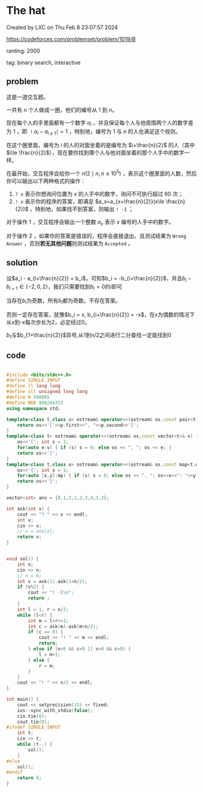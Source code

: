# The hat

Created by LXC on Thu Feb  8 23:07:57 2024

https://codeforces.com/problemset/problem/1019/B

ranting: 2000

tag: binary search, interactive

## problem


这是一道交互题。

一共有 $n$ 个人做成一圈，他们的编号从 $1$ 到 $n$。

现在每个人的手里面都有一个数字 $a_i$ ，并且保证每个人与他周围两个人的数字差为 $1$ ，即 $\mid a_i-a_{i\pm 1}\mid =1$ ，特别地，编号为 $1$ 与 $n$ 的人也满足这个规则。

在这个圈里面，编号为 $i$ 的人的对面坐着的是编号为 $i+\frac{n}{2}$ 的人（其中 $i\le \frac{n}{2}$），现在要你找到哪个人与他对面坐着的那个人手中的数字一样。

在最开始，交互程序会给你一个 $n(2\mid n, n\le 10^5)$ ，表示这个圈里面的人数，然后你可以输出以下两种格式的操作：

1. `? x` 表示你想询问位置为 $x$ 的人手中的数字，询问不可执行超过 $60$ 次；
2. `! x` 表示你的程序的答案，即满足 $a_x=a_{x+\frac{n}{2}}(x\le \frac{n}{2})$ ，特别地，如果找不到答案，则输出 `! -1` ；

对于操作 $1$ ，交互程序会输出一个整数 $a_x$ 表示 $x$ 编号的人手中的数字。

对于操作 $2$ ，如果你的答案是错误的，程序会直接退出，且测试结果为 `Wrong Answer` ，否则**若无其他问题**则测试结果为 `Accepted` 。

## solution

设$a_i - a_{i+\frac{n}{2}} = b_i$，可知$b_i = -b_{i+\frac{n}{2}}$，并且$b_i-b_{i+1} \in \{-2, 0, 2\}$，我们只需要找到$b_i = 0$的i即可

当存在$b_i$为奇数，所有$b_i$都为奇数。不存在答案。

否则一定存在答案，犹豫$b_i = x, b_{i+\frac{n}{2}} = -x$，在x为偶数的情况下从x到-x每次歩长为2，必定经过0。

$b_1$与$b_{1+\frac{n}{2}}$异号,从1到n/2之间进行二分查找一定能找到0

## code

``` cpp

#include <bits/stdc++.h>
#define SINGLE_INPUT
#define ll long long
#define ull unsigned long long
#define N 500005
#define MOD 998244353
using namespace std;

template<class t,class u> ostream& operator<<(ostream& os,const pair<t,u>& p) {
    return os<<'['<<p.first<<", "<<p.second<<']';
}
template<class t> ostream& operator<<(ostream& os,const vector<t>& v) {
    os<<'['; int s = 1;
    for(auto e:v) { if (s) s = 0; else os << ", "; os << e; }
    return os<<']';
}
template<class t,class u> ostream& operator<<(ostream& os,const map<t,u>& mp){
    os<<'{'; int s = 1;
    for(auto [x,y]:mp) { if (s) s = 0; else os << ", "; os<<x<<": "<<y; }
    return os<<'}';
}

vector<int> ans = {0,1,2,1,2,3,4,3,2};

int ask(int x) {
    cout << "? " << x << endl;
    int v;
    cin >> v;
	// v = ans[x];
    return v;
}


void sol() {
	int n;
    cin >> n;
    // n = 8;
    int v = ask(1)-ask(1+n/2);
	if (v%2) {
        cout << "! -1\n";
        return ;
    }
	int l = 1, r = n/2;
    while (l<r) {
		int m = l+r>>1;
        int c = ask(m)-ask(m+n/2);
        if (c == 0) {
            cout << "! " << m << endl;
			return;
        } else if (v<0 && c<0 || v>0 && c>0) {
            l = m+1;
        } else {
            r = m;
        }
    }
	cout << "! " << n/2 << endl;
}

int main() {
    cout << setprecision(15) << fixed;
    ios::sync_with_stdio(false);
    cin.tie(0);
    cout.tie(0);
#ifndef SINGLE_INPUT
    int t;
    cin >> t;
    while (t--) {
        sol();
    }
#else
    sol();
#endif
    return 0;
}

```
